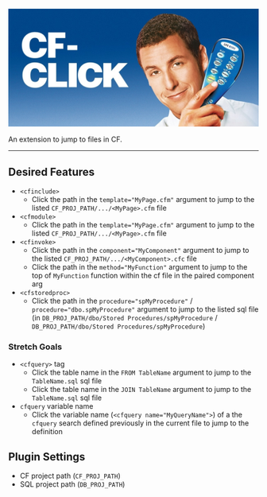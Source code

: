 ![CF-CLICK Banner](banner_narrow.jpg)

An extension to jump to files in CF.

---

## Desired Features

- `<cfinclude>`
  - Click the path in the `template="MyPage.cfm"` argument to jump to the listed `CF_PROJ_PATH/.../<MyPage>.cfm` file
- `<cfmodule>`
  - Click the path in the `template="MyPage.cfm"` argument to jump to the listed `CF_PROJ_PATH/.../<MyPage>.cfm` file
- `<cfinvoke>`
  - Click the path in the `component="MyComponent"` argument to jump to the listed `CF_PROJ_PATH/.../<MyComponent>.cfc` file
  - Click the path in the `method="MyFunction"` argument to jump to the top of `MyFunction` function within the cf file in the paired component arg
- `<cfstoredproc>`
  - Click the path in the `procedure="spMyProcedure"` / `procedure="dbo.spMyProcedure"` argument to jump to the listed sql file (in `DB_PROJ_PATH/dbo/Stored Procedures/spMyProcedure` / `DB_PROJ_PATH/dbo/Stored Procedures/spMyProcedure`)

### Stretch Goals

- `<cfquery>` tag
  - Click the table name in the `FROM TableName` argument to jump to the `TableName.sql` sql file
  - Click the table name in the `JOIN TableName` argument to jump to the `TableName.sql` sql file
- `cfquery` variable name
  - Click the variable name (`<cfquery name="MyQueryName">`) of a the `cfquery` search defined previously in the current file to jump to the definition

## Plugin Settings

- CF project path (`CF_PROJ_PATH`)
- SQL project path (`DB_PROJ_PATH`)
